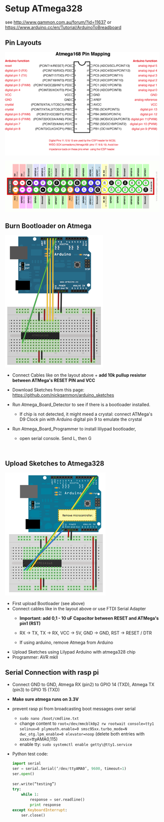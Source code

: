 # Setup ATmega328

see http://www.gammon.com.au/forum/?id=11637 or https://www.arduino.cc/en/Tutorial/ArduinoToBreadboard



## Pin Layouts

 ![Atmega168PinMap2](images/Atmega168PinMap2.png)

 ![Raspberry-Pi-GPIO-Layout-Model-B-Plus](images/Raspberry-Pi-GPIO-Layout-Model-B-Plus.png)



## Burn Bootloader on Atmega



 ![SimpleBreadboardAVR](images/SimpleBreadboardAVR.png)

* Connect Cables like on the layout above + **add 10k pullup resistor between ATMega's RESET PIN and VCC**

* Download Sketches from this page: https://github.com/nickgammon/arduino_sketches

* Run Atmega_Board_Detector to see if there is a bootloader installed. 

  * If chip is not detected, it might meed a crystal: connect ATMega's D9 Clock pin with Arduino digital pin 9 to emulate the crystal

* Run Atmega_Board_Programmer to install liliypad bootloader, 

  * open serial console. Send L, then G

      ​

## Upload Sketches to Atmega328



 ![ArduinoUSBSerialSimple](images/ArduinoUSBSerialSimple.png)
* First upload Bootloader (see above)
* Connect cables like in the layout above or use FTDI Serial Adapter
  * **Important: add 0,1 - 10 uF Capacitor between RESET and ATMega's pin1 (RST)**
  * RX -> TX, TX -> RX, VCC -> 5V, GND -> GND, RST -> RESET / DTR

  * If using arduino, remove Atmega from Arduino
* Upload Sketches using Lilypad Arduino with atmega328 chip
* Programmer: AVR mkII

## Serial Connection with rasp pi

* Connect GND to GND, Atmega RX (pin2) to GPIO 14 (TXD), Atmega TX (pin3) to GPIO 15 (TXD)
* **Make sure atmega runs on 3.3V**
* prevent rasp pi from broadcasting boot messages over serial
  * `sudo nano /boot/cmdline.txt`
  * change content to `root=/dev/mmcblk0p2 rw rootwait console=tty1 selinux=0 plymouth.enable=0 smsc95xx.turbo_mode=N dwc_otg.lpm_enable=0 elevator=noop` (delete both entries with xxxx=ttyAMA0,115)
  * enable tty: `sudo systemctl enable getty\@tty1.service`

* Python test code:

  ```python
  import serial
  ser = serial.Serial(‘/dev/ttyAMA0’, 9600, timeout=1)
  ser.open()

  ser.write(“testing”)
  try:
      while 1:
          response = ser.readline()
          print response
  except KeyboardInterrupt:
      ser.close()
  ```
